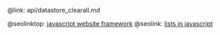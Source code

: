 @link: api/datastore_clearall.md

@seolinktop: [javascript website framework](https://webix.com)
@seolink: [lists in javascript](https://webix.com/widget/list/)